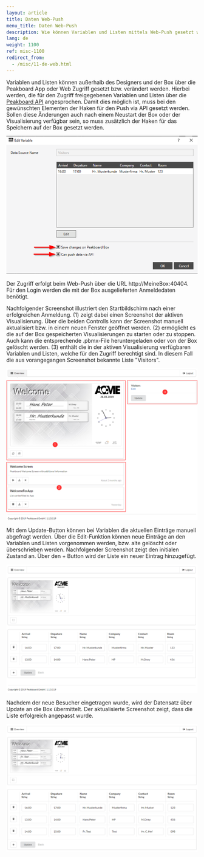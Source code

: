 ```yaml
---
layout: article
title: Daten Web-Push
menu_title: Daten Web-Push
description: Wie können Variablen und Listen mittels Web-Push gesetzt werden.
lang: de
weight: 1100
ref: misc-1100
redirect_from:
  - /misc/11-de-web.html
---
```


Variablen und Listen können außerhalb des Designers und der Box über die Peakboard App oder Web Zugriff gesetzt bzw. verändert werden.
Hierbei werden, die für den Zugriff freigegebenen Variablen und Listen über die [Peakboard API](/misc/07-de-API.html) angesprochen.
Damit dies möglich ist, muss bei den gewünschten Elementen der Haken für den Push via API gesetzt werden.
Sollen diese Änderungen auch nach einem Neustart der Box oder der Visualisierung verfügbar sein, so muss zusätzlich der Haken für das Speichern auf der Box gesetzt werden.

![image1](/assets/images/instant_boards/web/img0.png)

Der Zugriff erfolgt beim Web-Push über die URL http://MeineBox:40404. 
Für den Login werden die mit der Box ausgelieferten Anmeldedaten benötigt.

Nachfolgender Screenshot illustriert den Startbildschirm nach einer erfolgreichen Anmeldung.
(1) zeigt dabei einen Screenshot der aktiven Visualisierung. Über die beiden Controlls kann der Screenshot manuell aktualisiert bzw. in einem neuen Fenster geöffnet werden.
(2) ermöglicht es die auf der Box gespeicherten Visualisierungen zu starten oder zu stoppen. Auch kann die entsprechende .pbmx-File heruntergeladen oder von der Box gelöscht werden.
(3) enthält die in der aktiven Visualisierung verfügbaren Variablen und Listen, welche für den Zugriff berechtigt sind. In diesem Fall die aus vorangegangen Screenshot bekannte Liste "Visitors".

![image1](/assets/images/instant_boards/web/img1.png)

Mit dem Update-Button können bei Variablen die aktuellen Einträge manuell abgefragt werden.
Über die Edit-Funktion können neue Einträge an den Variablen und Listen vorgenommen werden, bzw. alte gelöscht oder überschrieben werden.
Nachfolgender Screenshot zeigt den initialen Zustand an.
Über den + Button wird der Liste ein neuer Eintrag hinzugefügt.

![image1](/assets/images/instant_boards/web/img2.png)

Nachdem der neue Besucher eingetragen wurde, wird der Datensatz über Update an die Box übermittelt.
Der aktualisierte Screenshot zeigt, dass die Liste erfolgreich angepasst wurde.

![image1](/assets/images/instant_boards/web/img3.png)

